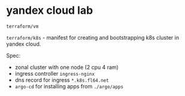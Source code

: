 yandex cloud lab
================

`terraform/vm`


`terraform/k8s` - manifest for creating and bootstrapping k8s cluster in yandex cloud.

Spec:
- zonal cluster with one node (2 cpu 4 ram)
- ingress controller `ingress-nginx`
- dns record for ingress `*.k8s.fl64.net`
- `argo-cd` for installing apps from `./argo/apps`
